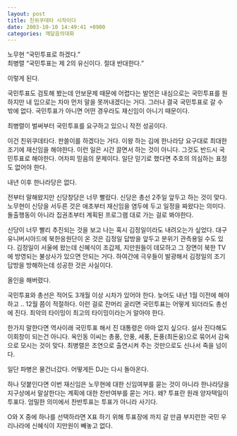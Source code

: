 ```yaml
---
layout: post
title: 친위쿠데타 시작이다
date: 2003-10-10 14:49:41 +0900
categories: 깨달음의대화
---
```

노무현 “국민투표로 하겠다.”  
최병렬 “국민투표는 제 2의 유신이다. 절대 반대한다.”

이렇게 된다. 

국민투표도 검토해 봤는데 안보문제 때문에 어렵다는 발언은 내심으로는 국민투표를 원하지만 내 입으로는 차마 먼저 말을 못꺼내겠다는 거다. 그러나 결국 국민투표로 갈 수 밖에 없다. 국민투표가 아니면 어떤 경우라도 재신임이 아니기 때문이다. 

최병렬이 벌써부터 국민투표를 요구하고 있으니 작전 성공이다. 

이건 친위쿠데타다. 판쓸이를 하겠다는 거다. 이왕 하는 김에 한나라당 요구대로 최대한 조기에 재신임을 해야한다. 이런 일은 시간 끌면서 하는 것이 아니다. 그것도 반드시 국민투표로 해야한다. 어차피 믿음의 문제이다. 일단 믿기로 했다면 추호의 의심하는 표정도 없어야 한다. 

내년 이후 한나라당은 없다. 

전부터 말해왔지만 신당창당은 너무 빨랐다. 신당은 총선 2주일 앞두고 하는 것이 맞다. 노무현이 신당을 서두른 것은 애초부터 재신임을 염두에 두고 일정을 짜왔다는 의미다. 돌출행동이 아니라 집권초부터 계획된 프로그램 대로 가는 걸로 봐야한다. 

신당이 너무 빨리 추진되는 것을 보고 나는 혹시 김정일이라도 내려오는가 싶었다. 대구 유니버시아드에 북한응원단이 온 것은 김정일 답방을 앞두고 분위기 관측용일 수도 있다. 김정일이 서울에 왔는데 신혜식이 조갑제, 지만원들이 데모하고 그 장면이 북한 TV에 방영되는 불상사가 있으면 안되는 거다. 하여간에 극우들이 발광해서 김정일의 조기답방을 방해하는데 성공한 것은 사실이다. 

올인을 해버렸다.

국민투표와 총선은 적어도 3개월 이상 시차가 있어야 한다. 늦어도 내년 1월 이전에 해야하고 .. 12월 쯤이 적절하다. 이런 걸로 잔머리 굴리면 국민투표는 어떻게 되더라도 총선에 진다. 최악의 타이밍이 최고의 타이밍이라는거 알아야 한다. 

한가지 말한다면 역사이래 국민투표 해서 진 대통령은 아마 없지 싶으다. 설사 진다해도 이회창이 되는건 아니다. 옥인동 이씨는 총풍, 안풍, 세풍, 돈풍(최돈웅)으로 묶어서 감옥으로 모시는 것이 맞다. 최병렬은 조연으로 출연시켜 주는 것만으로도 신나서 죽을 넘이다. 

일단 파병은 물건너갔다. 어떻게든 DJ는 다시 돌아온다. 

하나 덧붙인다면 이번 재신임은 노무현에 대한 신임여부를 묻는 것이 아니라 한나라당을 지구상에서 말살한다는 계획에 대한 찬반여부를 묻는 거다. 왜? 투표란 원래 양자택일이 투표다. 엄밀한 의미에서 찬반투표는 투표가 아니라 사기다. 

O와 X 중에 하나를 선택하라면 X표 하기 위해 투표장에 까지 갈 만큼 부지런한 국민 우리나라에 신혜식이 지만원이 빼놓고 없다.